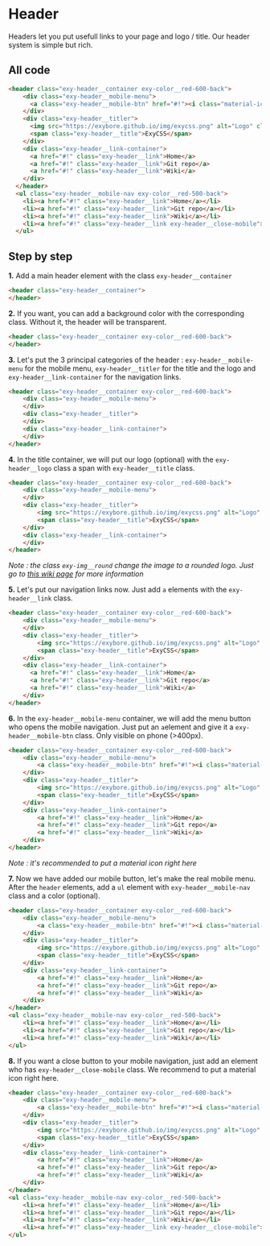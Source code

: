 # Header

Headers let you put usefull links to your page and logo / title.
Our header system is simple but rich.

## All code

```html
<header class="exy-header__container exy-color__red-600-back">
    <div class="exy-header__mobile-menu">
      <a class="exy-header__mobile-btn" href="#!"><i class="material-icons">menu</i></a>
    </div>
    <div class="exy-header__titler">
      <img src="https://exybore.github.io/img/exycss.png" alt="Logo" class="exy-header__logo exy-img__round" />
      <span class="exy-header__title">ExyCSS</span>
    </div>
    <div class="exy-header__link-container">
      <a href="#!" class="exy-header__link">Home</a>
      <a href="#!" class="exy-header__link">Git repo</a>
      <a href="#!" class="exy-header__link">Wiki</a>
    </div>
  </header>
  <ul class="exy-header__mobile-nav exy-color__red-500-back">
    <li><a href="#!" class="exy-header__link">Home</a></li>
    <li><a href="#!" class="exy-header__link">Git repo</a></li>
    <li><a href="#!" class="exy-header__link">Wiki</a></li>
    <li><a href="#!" class="exy-header__link exy-header__close-mobile"><i class="material-icons">close</i></a></li>
  </ul>
```

## Step by step

**1.** Add a main header element with the class `exy-header__container`

```html
<header class="exy-header__container">
</header>
```

**2.** If you want, you can add a background color with the corresponding class. Without it, the header will be transparent.

```html
<header class="exy-header__container exy-color__red-600-back">
</header>
```

**3.** Let's put the 3 principal categories of the header : `exy-header__mobile-menu` for the mobile menu, `exy-header__titler` for the title and the logo and `exy-header__link-container` for the navigation links.

```html
<header class="exy-header__container exy-color__red-600-back">
    <div class="exy-header__mobile-menu">
    </div>
    <div class="exy-header__titler">
    </div>
    <div class="exy-header__link-container">
    </div>
</header>
```

**4.** In the title container, we will put our logo (optional) with the `exy-header__logo` class a span with `exy-header__title` class.

```html
<header class="exy-header__container exy-color__red-600-back">
    <div class="exy-header__mobile-menu">
    </div>
    <div class="exy-header__titler">
        <img src="https://exybore.github.io/img/exycss.png" alt="Logo" class="exy-header__logo exy-img__round" />
        <span class="exy-header__title">ExyCSS</span>
    </div>
    <div class="exy-header__link-container">
    </div>
</header>
```

_Note : the class `exy-img__round` change the image to a rounded logo. Just go to [this wiki page](https://github.com/Exybore/exycss/wiki/Images) for more information_

**5.** Let's put our navigation links now. Just add `a` elements with the `exy-header__link` class.

```html
<header class="exy-header__container exy-color__red-600-back">
    <div class="exy-header__mobile-menu">
    </div>
    <div class="exy-header__titler">
        <img src="https://exybore.github.io/img/exycss.png" alt="Logo" class="exy-header__logo exy-img__round" />
        <span class="exy-header__title">ExyCSS</span>
    </div>
    <div class="exy-header__link-container">
      <a href="#!" class="exy-header__link">Home</a>
      <a href="#!" class="exy-header__link">Git repo</a>
      <a href="#!" class="exy-header__link">Wiki</a>
    </div>
</header>
```

**6.** In the `exy-header__mobile-menu` container, we will add the menu button who opens the mobile navigation. Just put an `a`element and give it a `exy-header__mobile-btn` class. Only visible on phone (>400px).

```html
<header class="exy-header__container exy-color__red-600-back">
    <div class="exy-header__mobile-menu">
        <a class="exy-header__mobile-btn" href="#!"><i class="material-icons">menu</i></a>
    </div>
    <div class="exy-header__titler">
        <img src="https://exybore.github.io/img/exycss.png" alt="Logo" class="exy-header__logo exy-img__round" />
        <span class="exy-header__title">ExyCSS</span>
    </div>
    <div class="exy-header__link-container">
        <a href="#!" class="exy-header__link">Home</a>
        <a href="#!" class="exy-header__link">Git repo</a>
        <a href="#!" class="exy-header__link">Wiki</a>
    </div>
</header>
```

_Note : it's recommended to put a material icon right here_

**7.** Now we have added our mobile button, let's make the real mobile menu. After the `header` elements, add a `ul` element with `exy-header__mobile-nav` class and a color (optional).

```html
<header class="exy-header__container exy-color__red-600-back">
    <div class="exy-header__mobile-menu">
        <a class="exy-header__mobile-btn" href="#!"><i class="material-icons">menu</i></a>
    </div>
    <div class="exy-header__titler">
        <img src="https://exybore.github.io/img/exycss.png" alt="Logo" class="exy-header__logo exy-img__round" />
        <span class="exy-header__title">ExyCSS</span>
    </div>
    <div class="exy-header__link-container">
        <a href="#!" class="exy-header__link">Home</a>
        <a href="#!" class="exy-header__link">Git repo</a>
        <a href="#!" class="exy-header__link">Wiki</a>
    </div>
</header>
<ul class="exy-header__mobile-nav exy-color__red-500-back">
    <li><a href="#!" class="exy-header__link">Home</a></li>
    <li><a href="#!" class="exy-header__link">Git repo</a></li>
    <li><a href="#!" class="exy-header__link">Wiki</a></li>
</ul>
```

**8.** If you want a close button to your mobile navigation, just add an element who has `exy-header__close-mobile` class. We recommend to put a material icon right here.

```html
<header class="exy-header__container exy-color__red-600-back">
    <div class="exy-header__mobile-menu">
        <a class="exy-header__mobile-btn" href="#!"><i class="material-icons">menu</i></a>
    </div>
    <div class="exy-header__titler">
        <img src="https://exybore.github.io/img/exycss.png" alt="Logo" class="exy-header__logo exy-img__round" />
        <span class="exy-header__title">ExyCSS</span>
    </div>
    <div class="exy-header__link-container">
        <a href="#!" class="exy-header__link">Home</a>
        <a href="#!" class="exy-header__link">Git repo</a>
        <a href="#!" class="exy-header__link">Wiki</a>
    </div>
</header>
<ul class="exy-header__mobile-nav exy-color__red-500-back">
    <li><a href="#!" class="exy-header__link">Home</a></li>
    <li><a href="#!" class="exy-header__link">Git repo</a></li>
    <li><a href="#!" class="exy-header__link">Wiki</a></li>
    <li><a href="#!" class="exy-header__link exy-header__close-mobile"><i class="material-icons">close</i></a></li>
</ul>
```
